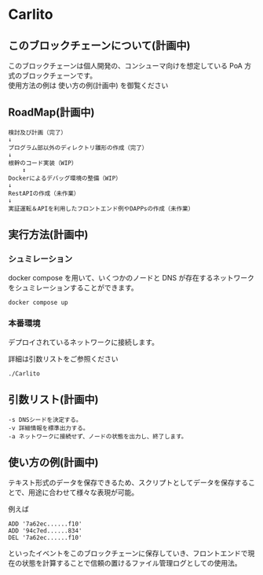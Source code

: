 # Carlito

## このブロックチェーンについて(計画中)

このブロックチェーンは個人開発の、コンシューマ向けを想定している PoA 方式のブロックチェーンです。  
使用方法の例は 使い方の例(計画中) を御覧ください

## RoadMap(計画中)

```
検討及び計画（完了）
↓
プログラム部以外のディレクトリ雛形の作成（完了）
↓
根幹のコード実装（WIP）
    ↕
Dockerによるデバッグ環境の整備（WIP）
↓
RestAPIの作成（未作業）
↓
実証運転＆APIを利用したフロントエンド例やDAPPsの作成（未作業）
```

## 実行方法(計画中)

### シュミレーション

docker compose を用いて、いくつかのノードと DNS が存在するネットワークをシュミレーションすることができます。

```
docker compose up
```

### 本番環境

デプロイされているネットワークに接続します。

詳細は引数リストをご参照ください

```
./Carlito
```

## 引数リスト(計画中)

```
-s DNSシードを決定する。
-v 詳細情報を標準出力する。
-a ネットワークに接続せず、ノードの状態を出力し、終了します。
```

## 使い方の例(計画中)

テキスト形式のデータを保存できるため、スクリプトとしてデータを保存することで、用途に合わせて様々な表現が可能。

例えば

```
ADD '7a62ec......f10'
ADD '94c7ed......834'
DEL '7a62ec......f10'
```

といったイベントをこのブロックチェーンに保存していき、フロントエンドで現在の状態を計算することで信頼の置けるファイル管理ログとしての使用法。
